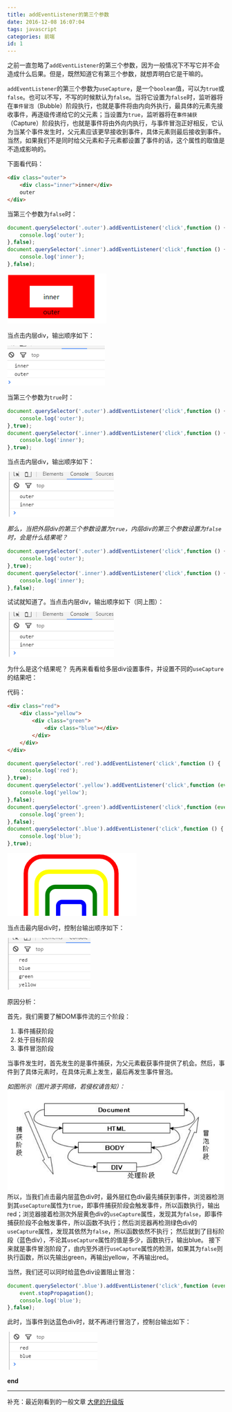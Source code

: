 ```yaml
---
title: addEventListener的第三个参数
date: 2016-12-08 16:07:04
tags: javascript
categories: 前端
id: 1
---
```

之前一直忽略了`addEventListener`的第三个参数，因为一般情况下不写它并不会造成什么后果。但是，既然知道它有第三个参数，就想弄明白它是干嘛的。
<!-- more -->

`addEventListener`的第三个参数为`useCapture`，是一个`boolean`值，可以为`true`或`false`。也可以不写，不写的时候默认为`false`。当将它设置为`false`时，监听器将在`事件冒泡`（Bubble）阶段执行，也就是事件将由内向外执行，最具体的元素先接收事件，再逐级传递给它的父元素；当设置为`true`，监听器将在`事件捕获`（Capture）阶段执行，也就是事件将由外向内执行，与事件冒泡正好相反，它认为当某个事件发生时，父元素应该更早接收到事件，具体元素则最后接收到事件。当然，如果我们不是同时给父元素和子元素都设置了事件的话，这个属性的取值是不造成影响的。

下面看代码：

```html
<div class="outer">
	<div class="inner">inner</div>
	outer
</div>
```
当第三个参数为`false`时：
```js
document.querySelector('.outer').addEventListener('click',function () {
	console.log('outer');
},false);
document.querySelector('.inner').addEventListener('click',function () {
	console.log('inner');
},false);
```
![](/images/1/boxDemo.png)

当点击内层div，输出顺序如下：

![](/images/1/console1.png)


当第三个参数为`true`时：
```js
document.querySelector('.outer').addEventListener('click',function () {
	console.log('outer');
},true);
document.querySelector('.inner').addEventListener('click',function () {
	console.log('inner');
},true);
```
当点击内层div，输出顺序如下：

![](/images/1/console2.png)


*那么，当把外层div的第三个参数设置为`true`，内层div的第三个参数设置为`false`时，会是什么结果呢？*
```js
document.querySelector('.outer').addEventListener('click',function () {
	console.log('outer');
},true);
document.querySelector('.inner').addEventListener('click',function () {
	console.log('inner');
},false);
```
试试就知道了。当点击内层div，输出顺序如下（同上图）：

![](/images/1/console2.png)

为什么是这个结果呢？
先再来看看给多层div设置事件，并设置不同的`useCapture`的结果吧：

代码：
```html
<div class="red">
	<div class="yellow">
		<div class="green">
			<div class="blue"></div>
		</div>
	</div>
</div>
```
```js
document.querySelector('.red').addEventListener('click',function () {
	console.log('red');
},true);
document.querySelector('.yellow').addEventListener('click',function (event) {
	console.log('yellow');
},false);
document.querySelector('.green').addEventListener('click',function (event) {
	console.log('green');
},false);
document.querySelector('.blue').addEventListener('click',function () {
	console.log('blue');
},true);
```
![](/images/1/boxDemo2.png)

当点击最内层div时，控制台输出顺序如下：

![](/images/1/console3.png)

原因分析：

首先，我们需要了解DOM事件流的三个阶段：
1. 事件捕获阶段
2. 处于目标阶段
3. 事件冒泡阶段

当事件发生时，首先发生的是事件捕获，为父元素截获事件提供了机会。然后，事件到了具体元素时，在具体元素上发生，最后再发生事件冒泡。

*如图所示（图片源于网络，若侵权请告知）：*
![](/images/1/net.png)
所以，当我们点击最内层蓝色div时，最外层红色div最先捕获到事件，浏览器检测到其`useCapture`属性为`true`，即事件捕获阶段会触发事件，所以函数执行，输出red；浏览器接着检测次外层黄色div的`useCapture`属性，发现其为`false`，即事件捕获阶段不会触发事件，所以函数不执行；然后浏览器再检测绿色div的`useCapture`属性，发现其依然为`false`，所以函数依然不执行；
然后就到了目标阶段（蓝色div），不论其`useCapture`属性的值是多少，函数执行，输出blue。
接下来就是事件冒泡阶段了，由内至外进行`useCapture`属性的检测，如果其为`false`则执行函数，所以先输出green，再输出yellow，不再输出red。

当然，我们还可以同时给蓝色div设置阻止冒泡：
```js
document.querySelector('.blue').addEventListener('click',function (event) {
	event.stopPropagation();
	console.log('blue');
},false);
```
此时，当事件到达蓝色div时，就不再进行冒泡了，控制台输出如下：

![](/images/1/console4.png)

**end**

---

补充：最近刚看到的一般文章 [大佬的升级版](https://github.com/justjavac/the-front-end-knowledge-you-may-dont-know/issues/6)